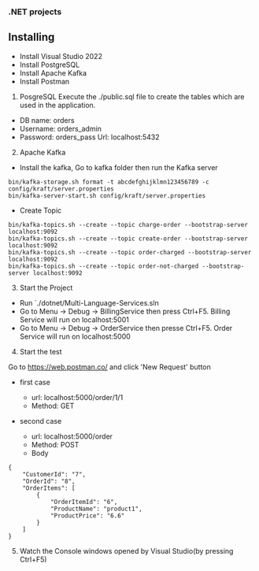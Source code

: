 ### .NET projects

## Installing
* Install Visual Studio 2022
* Install PostgreSQL
* Install Apache Kafka
* Install Postman

1. PosgreSQL
  Execute the ./public.sql file to create the tables which are used in the application.
 - DB name: orders
 - Username: orders_admin
 - Password: orders_pass
  Url: localhost:5432
2. Apache Kafka
* Install the kafka, Go to kafka folder then run the Kafka server
```
bin/kafka-storage.sh format -t abcdefghijklmn123456789 -c config/kraft/server.properties
bin/kafka-server-start.sh config/kraft/server.properties
```

* Create Topic
```
bin/kafka-topics.sh --create --topic charge-order --bootstrap-server localhost:9092
bin/kafka-topics.sh --create --topic create-order --bootstrap-server localhost:9092
bin/kafka-topics.sh --create --topic order-charged --bootstrap-server localhost:9092
bin/kafka-topics.sh --create --topic order-not-charged --bootstrap-server localhost:9092
```

3. Start the Project
- Run `./dotnet/Multi-Language-Services.sln
- Go to Menu -> Debug -> BillingService then press Ctrl+F5. Billing Service will run on localhost:5001
- Go to Menu -> Debug -> OrderService then presse Ctrl+F5. Order Service will run on localhost:5000


4. Start the test

 Go to https://web.postman.co/ and click 'New Request' button
* first case
  
  * url: localhost:5000/order/1/1
  * Method: GET
* second case
  * url: localhost:5000/order
  * Method: POST
  * Body
```
{
    "CustomerId": "7",
    "OrderId": "8",
    "OrderItems": [
        {
            "OrderItemId": "6",
            "ProductName": "product1",
            "ProductPrice": "6.6"
        }
    ]
}
```

5. Watch the Console windows opened by Visual Studio(by pressing Ctrl+F5)
    
